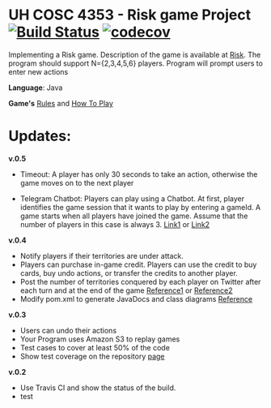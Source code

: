 # UH COSC 4353 - Risk game Project [![Build Status](https://travis-ci.org/dxvo/Risk.svg?branch=master)](https://travis-ci.org/dxvo/Risk) [![codecov](https://codecov.io/gh/dxvo/Risk/branch/master/graph/badge.svg)](https://codecov.io/gh/dxvo/Risk)


Implementing a Risk game. Description of the game is available at [Risk](http://www.ultraboardgames.com/risk/index.php). The program should support  N={2,3,4,5,6} players. Program will prompt users to enter new actions

**Language**: Java 

**Game's** [Rules](http://www.ultraboardgames.com/risk/game-rules.php) and [How To Play](https://www.youtube.com/watch?v=-rqxpjOz-EA)


# Updates:

**v.0.5**
- Timeout: A player has only 30 seconds to take an action, otherwise the game moves on to the next player

- Telegram Chatbot: Players can play using a Chatbot. At first, player identifies the game session that it wants to play by entering a gameId. 
A game starts when all players have joined the game. Assume that the number of players in this case is always 3.
[Link1](https://core.telegram.org/bots/samples) or [Link2](https://monsterdeveloper.gitbooks.io/writing-telegram-bots-on-java/chapter1.html)

**v.0.4**
- Notify players if their territories are under attack.
- Players can purchase in-game credit. Players can use the credit to buy cards, buy undo actions, or transfer the credits to another player.
- Post the number of territories conquered by each player on Twitter after each turn and at the end of the game [Reference1](https://developer.twitter.com/en/docs/developer-utilities/twitter-libraries.html) or [Reference2](http://twitter4j.org/en/index.html)
- Modify pom.xml to generate JavaDocs and class diagrams [Reference](https://maven.apache.org/plugins/maven-javadoc-plugin/examples/alternate-doclet.html
)

**v.0.3**
- Users can undo their actions
- Your Program uses Amazon S3 to replay games 
- Test cases to cover at least 50% of the code
- Show test coverage on the repository [page](https://blog.frankel.ch/travis-ci-tutorial-for-java-projects/)

**v.0.2**
-  Use Travis CI and show the status of the build.
- test
